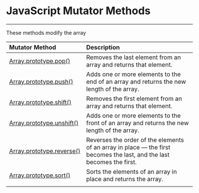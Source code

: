 # JavaScript Mutator Methods

---

These methods modify the array

| Mutator Method | Description |
| :--- | :--- |
| [Array.prototype.pop\(\)](https://developer.mozilla.org/en-US/docs/Web/JavaScript/Reference/Global_Objects/Array/pop) | Removes the last element from an array and returns that element. |
| [Array.prototype.push\(\)](https://developer.mozilla.org/en-US/docs/Web/JavaScript/Reference/Global_Objects/Array/push) | Adds one or more elements to the end of an array and returns the new length of the array. |
| [Array.prototype.shift\(\)](https://developer.mozilla.org/en-US/docs/Web/JavaScript/Reference/Global_Objects/Array/shift) | Removes the first element from an array and returns that element. |
| [Array.prototype.unshift\(\)](https://developer.mozilla.org/en-US/docs/Web/JavaScript/Reference/Global_Objects/Array/unshift) | Adds one or more elements to the front of an array and returns the new length of the array. |
| [Array.prototype.reverse\(\)](https://developer.mozilla.org/en-US/docs/Web/JavaScript/Reference/Global_Objects/Array/reverse) | Reverses the order of the elements of an array in place — the first becomes the last, and the last becomes the first. |
| [Array.prototype.sort\(\)](https://developer.mozilla.org/en-US/docs/Web/JavaScript/Reference/Global_Objects/Array/sort) | Sorts the elements of an array in place and returns the array. |
|  |  |



